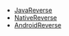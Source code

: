 * [JavaReverse](JavaReverse.md)
* [NativeReverse](NativeReverse.md)
* [AndroidReverse](AndroidReverse.md)
